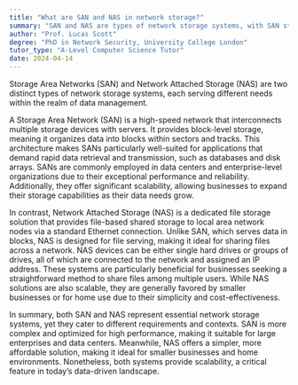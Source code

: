 ```yaml
---
title: "What are SAN and NAS in network storage?"
summary: "SAN and NAS are types of network storage systems, with SAN standing for Storage Area Network and NAS for Network Attached Storage."
author: "Prof. Lucas Scott"
degree: "PhD in Network Security, University College London"
tutor_type: "A-Level Computer Science Tutor"
date: 2024-04-14
---
```


Storage Area Networks (SAN) and Network Attached Storage (NAS) are two distinct types of network storage systems, each serving different needs within the realm of data management.

A Storage Area Network (SAN) is a high-speed network that interconnects multiple storage devices with servers. It provides block-level storage, meaning it organizes data into blocks within sectors and tracks. This architecture makes SANs particularly well-suited for applications that demand rapid data retrieval and transmission, such as databases and disk arrays. SANs are commonly employed in data centers and enterprise-level organizations due to their exceptional performance and reliability. Additionally, they offer significant scalability, allowing businesses to expand their storage capabilities as their data needs grow.

In contrast, Network Attached Storage (NAS) is a dedicated file storage solution that provides file-based shared storage to local area network nodes via a standard Ethernet connection. Unlike SAN, which serves data in blocks, NAS is designed for file serving, making it ideal for sharing files across a network. NAS devices can be either single hard drives or groups of drives, all of which are connected to the network and assigned an IP address. These systems are particularly beneficial for businesses seeking a straightforward method to share files among multiple users. While NAS solutions are also scalable, they are generally favored by smaller businesses or for home use due to their simplicity and cost-effectiveness.

In summary, both SAN and NAS represent essential network storage systems, yet they cater to different requirements and contexts. SAN is more complex and optimized for high performance, making it suitable for large enterprises and data centers. Meanwhile, NAS offers a simpler, more affordable solution, making it ideal for smaller businesses and home environments. Nonetheless, both systems provide scalability, a critical feature in today’s data-driven landscape.
    